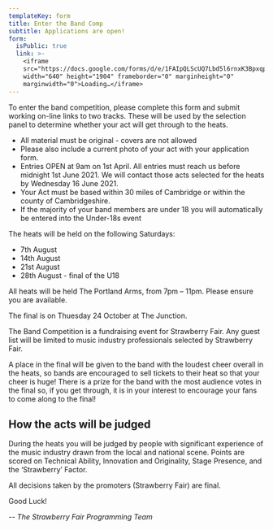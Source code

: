 ```yaml
---
templateKey: form
title: Enter the Band Comp
subtitle: Applications are open!
form:
  isPublic: true
  link: >-
    <iframe
    src="https://docs.google.com/forms/d/e/1FAIpQLScUQ7Lbd5l6rnxK3Bpxqp9t5_6aX9yQR6KiCCDsC3ODXk6aPw/viewform?embedded=true"
    width="640" height="1904" frameborder="0" marginheight="0"
    marginwidth="0">Loading…</iframe>
---
```

To enter the band competition, please complete this form and submit working on-line links to two tracks. These will be used by the selection panel to determine whether your act will get through to the heats.

* All material must be original - covers are not allowed
* Please also include a current photo of your act with your application form.
* Entries OPEN at 9am on 1st April. All entries must reach us before midnight 1st June 2021. We will contact those acts selected for the heats by Wednesday 16 June 2021.
* Your Act must be based within 30 miles of Cambridge or within the county of Cambridgeshire.
* If the majority of your band members are under 18 you will automatically be entered into the Under-18s event

The heats will be held on the following Saturdays:

* 7th August
* 14th August
* 21st August
* 28th August - final of the U18

All heats will be held The Portland Arms, from 7pm – 11pm. Please ensure you are available.

The final is on Thuesday 24 October at The Junction.

The Band Competition is a fundraising event for Strawberry Fair. Any guest list will be limited to music industry professionals selected by Strawberry Fair.

A place in the final will be given to the band with the loudest cheer overall in the heats, so bands are encouraged to sell tickets to their heat so that your cheer is huge! There is a prize for the band with the most audience votes in the final so, if you get through, it is in your interest to encourage your fans to come along to the final!

## How the acts will be judged

During the heats you will be judged by people with significant experience of the music industry drawn from the local and national scene. Points are scored on Technical Ability, Innovation and Originality, Stage Presence, and the ‘Strawberry’ Factor.

All decisions taken by the promoters (Strawberry Fair) are final.

Good Luck!

_\-- The Strawberry Fair Programming Team_
